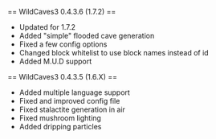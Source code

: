 == WildCaves3 0.4.3.6 (1.7.2) ==
* Updated for 1.7.2
* Added "simple" flooded cave generation
* Fixed a few config options
* Changed block whitelist to use block names instead of id
* Added M.U.D support

== WildCaves3 0.4.3.5 (1.6.X) ==
* Added multiple language support
* Fixed and improved config file
* Fixed stalactite generation in air
* Fixed mushroom lighting
* Added dripping particles